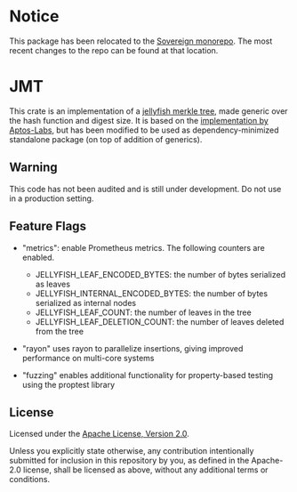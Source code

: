 # Notice

This package has been relocated to the [Sovereign monorepo](https://github.com/Sovereign-Labs/sovereign/tree/research/jmt). 
The most recent changes to the repo can be found at that location.

# JMT

This crate is an implementation of a [jellyfish merkle tree,](https://developers.diem.com/papers/jellyfish-merkle-tree/2021-01-14.pdf)
made generic over the hash function and digest size.
It is based on the [implementation by Aptos-Labs](https://github.com/aptos-labs/aptos-core/tree/6acd52f07650988d28b9f7b13f5d131f3a3ca179),
but has been modified to be used as dependency-minimized standalone package (on top of addition of generics).

## Warning

This code has not been audited and is still under development.
Do not use in a production setting.

## Feature Flags

- "metrics": enable Prometheus metrics. The following counters are enabled.

  - JELLYFISH_LEAF_ENCODED_BYTES: the number of bytes serialized as leaves
  - JELLYFISH_INTERNAL_ENCODED_BYTES: the number of bytes serialized as internal nodes
  - JELLYFISH_LEAF_COUNT: the number of leaves in the tree
  - JELLYFISH_LEAF_DELETION_COUNT: the number of leaves deleted from the tree

- "rayon" uses rayon to parallelize insertions, giving improved performance on multi-core systems

- "fuzzing" enables additional functionality for property-based testing using the proptest library

## License

Licensed under the [Apache License, Version
2.0](./LICENSE).

Unless you explicitly state otherwise, any contribution intentionally submitted
for inclusion in this repository by you, as defined in the Apache-2.0 license, shall be
licensed as above, without any additional terms or conditions.
